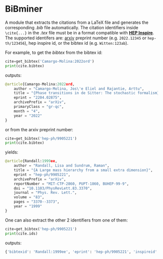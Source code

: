 # BiBminer

A module that extracts the citations from a LaTeX file and generates the corresponding *.bib* file automatically. The citation identifiers inside ```\cite{...}``` in the *.tex* file must be in a format compatible with [**HEP Inspire**](https://inspirehep.net). The supported identifers are: [arxiv](https://arxiv.org) preprint number (e.g. ```2022.12345``` or ```hep-th/123456```), hep inspire id, or the bibtex id (e.g. ```Witten:123ab```). 

For example, to get the *bibtex* from the bibtex id:

```python
cite=get_bibtex('Camargo-Molina:2022ord')
print(cite.bibtex)
```

outputs:

```python
@article{Camargo-Molina:2022ord,
    author = "Camargo-Molina, Jos\'e Eliel and Rajantie, Arttu",
    title = "{Phase transitions in de Sitter: The stochastic formalism}",
    eprint = "2204.02875",
    archivePrefix = "arXiv",
    primaryClass = "gr-qc",
    month = "4",
    year = "2022"
}
```

or from the arxiv preprint number:

```python
cite=get_bibtex('hep-ph/9905221')
print(cite.bibtex)
 ```
yields:
```python
@article{Randall:1999ee,
    author = "Randall, Lisa and Sundrum, Raman",
    title = "{A Large mass hierarchy from a small extra dimension}",
    eprint = "hep-ph/9905221",
    archivePrefix = "arXiv",
    reportNumber = "MIT-CTP-2860, PUPT-1860, BUHEP-99-9",
    doi = "10.1103/PhysRevLett.83.3370",
    journal = "Phys. Rev. Lett.",
    volume = "83",
    pages = "3370--3373",
    year = "1999"
}
```

One can also extract the other 2 identifiers from one of them:

```python
cite=get_bibtex('hep-ph/9905221')
print(cite.ids)
 ```
 outputs:
 
 ```python
 {'bibtexid': 'Randall:1999ee', 'eprint': 'hep-ph/9905221', 'inspireid': 499284}
 ```
